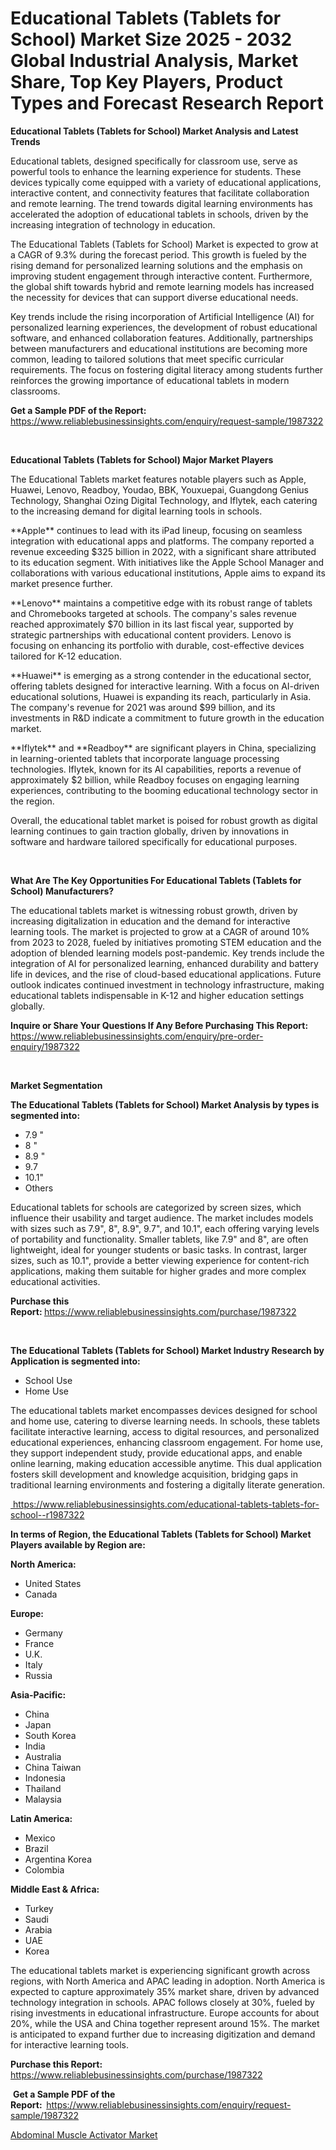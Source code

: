 <p><h1>Educational Tablets (Tablets for School) Market Size 2025 - 2032 Global Industrial Analysis, Market Share, Top Key Players, Product Types and Forecast Research Report</h1></p><p><strong>Educational Tablets (Tablets for School) Market Analysis and Latest Trends</strong></p>
<p><p>Educational tablets, designed specifically for classroom use, serve as powerful tools to enhance the learning experience for students. These devices typically come equipped with a variety of educational applications, interactive content, and connectivity features that facilitate collaboration and remote learning. The trend towards digital learning environments has accelerated the adoption of educational tablets in schools, driven by the increasing integration of technology in education.</p><p>The Educational Tablets (Tablets for School) Market is expected to grow at a CAGR of 9.3% during the forecast period. This growth is fueled by the rising demand for personalized learning solutions and the emphasis on improving student engagement through interactive content. Furthermore, the global shift towards hybrid and remote learning models has increased the necessity for devices that can support diverse educational needs. </p><p>Key trends include the rising incorporation of Artificial Intelligence (AI) for personalized learning experiences, the development of robust educational software, and enhanced collaboration features. Additionally, partnerships between manufacturers and educational institutions are becoming more common, leading to tailored solutions that meet specific curricular requirements. The focus on fostering digital literacy among students further reinforces the growing importance of educational tablets in modern classrooms.</p></p>
<p><strong>Get a Sample PDF of the Report:&nbsp;</strong> <a href="https://www.reliablebusinessinsights.com/enquiry/request-sample/1987322?utm_campaign=2330&utm_medium=2&utm_source=Github&utm_content=ia&utm_term=10022025&utm_id=educational-tablets-tablets-for-school">https://www.reliablebusinessinsights.com/enquiry/request-sample/1987322</a></p>
<p>&nbsp;</p>
<p><strong>Educational Tablets (Tablets for School) Major Market Players</strong></p>
<p><p>The Educational Tablets market features notable players such as Apple, Huawei, Lenovo, Readboy, Youdao, BBK, Youxuepai, Guangdong Genius Technology, Shanghai Ozing Digital Technology, and Iflytek, each catering to the increasing demand for digital learning tools in schools.</p><p>**Apple** continues to lead with its iPad lineup, focusing on seamless integration with educational apps and platforms. The company reported a revenue exceeding $325 billion in 2022, with a significant share attributed to its education segment. With initiatives like the Apple School Manager and collaborations with various educational institutions, Apple aims to expand its market presence further.</p><p>**Lenovo** maintains a competitive edge with its robust range of tablets and Chromebooks targeted at schools. The company's sales revenue reached approximately $70 billion in its last fiscal year, supported by strategic partnerships with educational content providers. Lenovo is focusing on enhancing its portfolio with durable, cost-effective devices tailored for K-12 education.</p><p>**Huawei** is emerging as a strong contender in the educational sector, offering tablets designed for interactive learning. With a focus on AI-driven educational solutions, Huawei is expanding its reach, particularly in Asia. The company's revenue for 2021 was around $99 billion, and its investments in R&D indicate a commitment to future growth in the education market.</p><p>**Iflytek** and **Readboy** are significant players in China, specializing in learning-oriented tablets that incorporate language processing technologies. Iflytek, known for its AI capabilities, reports a revenue of approximately $2 billion, while Readboy focuses on engaging learning experiences, contributing to the booming educational technology sector in the region.</p><p>Overall, the educational tablet market is poised for robust growth as digital learning continues to gain traction globally, driven by innovations in software and hardware tailored specifically for educational purposes.</p></p>
<p>&nbsp;</p>
<p><strong>What Are The Key Opportunities For Educational Tablets (Tablets for School) Manufacturers?</strong></p>
<p><p>The educational tablets market is witnessing robust growth, driven by increasing digitalization in education and the demand for interactive learning tools. The market is projected to grow at a CAGR of around 10% from 2023 to 2028, fueled by initiatives promoting STEM education and the adoption of blended learning models post-pandemic. Key trends include the integration of AI for personalized learning, enhanced durability and battery life in devices, and the rise of cloud-based educational applications. Future outlook indicates continued investment in technology infrastructure, making educational tablets indispensable in K-12 and higher education settings globally.</p></p>
<p><strong>Inquire or Share Your Questions If Any Before Purchasing This Report:</strong> <a href="https://www.reliablebusinessinsights.com/enquiry/pre-order-enquiry/1987322?utm_campaign=2330&utm_medium=2&utm_source=Github&utm_content=ia&utm_term=10022025&utm_id=educational-tablets-tablets-for-school">https://www.reliablebusinessinsights.com/enquiry/pre-order-enquiry/1987322</a></p>
<p>&nbsp;</p>
<p><strong>Market Segmentation</strong></p>
<p><strong>The Educational Tablets (Tablets for School) Market Analysis by types is segmented into:</strong></p>
<p><ul><li>7.9 "</li><li>8 "</li><li>8.9 "</li><li>9.7</li><li>10.1"</li><li>Others</li></ul></p>
<p><p>Educational tablets for schools are categorized by screen sizes, which influence their usability and target audience. The market includes models with sizes such as 7.9", 8", 8.9", 9.7", and 10.1", each offering varying levels of portability and functionality. Smaller tablets, like 7.9" and 8", are often lightweight, ideal for younger students or basic tasks. In contrast, larger sizes, such as 10.1", provide a better viewing experience for content-rich applications, making them suitable for higher grades and more complex educational activities.</p></p>
<p><strong>Purchase this Report:&nbsp;</strong><a href="https://www.reliablebusinessinsights.com/purchase/1987322?utm_campaign=2330&utm_medium=2&utm_source=Github&utm_content=ia&utm_term=10022025&utm_id=educational-tablets-tablets-for-school">https://www.reliablebusinessinsights.com/purchase/1987322</a></p>
<p>&nbsp;</p>
<p><strong>The Educational Tablets (Tablets for School) Market Industry Research by Application is segmented into:</strong></p>
<p><ul><li>School Use</li><li>Home Use</li></ul></p>
<p><p>The educational tablets market encompasses devices designed for school and home use, catering to diverse learning needs. In schools, these tablets facilitate interactive learning, access to digital resources, and personalized educational experiences, enhancing classroom engagement. For home use, they support independent study, provide educational apps, and enable online learning, making education accessible anytime. This dual application fosters skill development and knowledge acquisition, bridging gaps in traditional learning environments and fostering a digitally literate generation.</p></p>
<p><a href="https://www.reliablebusinessinsights.com/educational-tablets-tablets-for-school--r1987322?utm_campaign=2330&utm_medium=2&utm_source=Github&utm_content=ia&utm_term=10022025&utm_id=educational-tablets-tablets-for-school">&nbsp;https://www.reliablebusinessinsights.com/educational-tablets-tablets-for-school--r1987322</a></p>
<p><strong>In terms of Region, the Educational Tablets (Tablets for School) Market Players available by Region are:</strong></p>
<p>
    <p> <strong> North America: </strong>
        <ul>
            <li>United States</li>
            <li>Canada</li>
        </ul>
        </p> 
    <p> <strong> Europe: </strong>
        <ul>
            <li>Germany</li>
            <li>France</li>
            <li>U.K.</li>
            <li>Italy</li>
            <li>Russia</li>
        </ul>
        </p> 
    <p> <strong> Asia-Pacific: </strong>
        <ul>
            <li>China</li>
            <li>Japan</li>
            <li>South Korea</li>
            <li>India</li>
            <li>Australia</li>
            <li>China Taiwan</li>
            <li>Indonesia</li>
            <li>Thailand</li>
            <li>Malaysia</li>
        </ul>
        </p> 
    <p> <strong> Latin America: </strong>
        <ul>
            <li>Mexico</li>
            <li>Brazil</li>
            <li>Argentina Korea</li>
            <li>Colombia</li>
        </ul>
        </p> 
    <p> <strong> Middle East & Africa: </strong>
        <ul>
            <li>Turkey</li>
            <li>Saudi</li>
            <li>Arabia</li>
            <li>UAE</li>
            <li>Korea</li>
        </ul>
    </p>
    </p>
<p><p>The educational tablets market is experiencing significant growth across regions, with North America and APAC leading in adoption. North America is expected to capture approximately 35% market share, driven by advanced technology integration in schools. APAC follows closely at 30%, fueled by rising investments in educational infrastructure. Europe accounts for about 20%, while the USA and China together represent around 15%. The market is anticipated to expand further due to increasing digitization and demand for interactive learning tools.</p></p>
<p><strong>Purchase this Report: </strong><a href="https://www.reliablebusinessinsights.com/purchase/1987322?utm_campaign=2330&utm_medium=2&utm_source=Github&utm_content=ia&utm_term=10022025&utm_id=educational-tablets-tablets-for-school">https://www.reliablebusinessinsights.com/purchase/1987322</a></p>
<p>&nbsp;<strong>Get a Sample PDF of the Report:&nbsp;&nbsp;</strong><a href="https://www.reliablebusinessinsights.com/enquiry/request-sample/1987322?utm_campaign=2330&utm_medium=2&utm_source=Github&utm_content=ia&utm_term=10022025&utm_id=educational-tablets-tablets-for-school">https://www.reliablebusinessinsights.com/enquiry/request-sample/1987322</a></p>
<p><strong></strong></p>
<p><p><a href="https://github.com/ulyssacrayne00231/Market-Research-Report-List-1/blob/main/abdominal-muscle-activator-market.md?utm_campaign=2330&utm_medium=2&utm_source=Github&utm_content=ia&utm_term=10022025&utm_id=educational-tablets-tablets-for-school">Abdominal Muscle Activator Market</a></p></p>